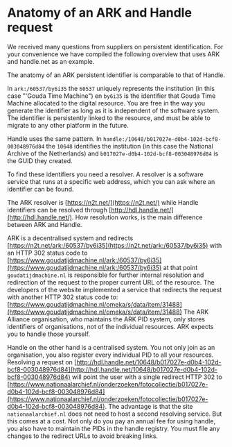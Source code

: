 # Anatomy of an ARK and Handle request

We received many questions from suppliers on persistent identification. For your convenience we have compiled the following overview that uses ARK and handle.net as an example.

The anatomy of an ARK persistent identifier is comparable to that of Handle. 

In `ark:/60537/by6i35` the `60537` uniquely represents the institution (in this case "'Gouda Time Machine") en `by6i35` is the identifier that Gouda Time Machine allocated to the digital resource. You are free in the way you generate the identifier as long as it is independent of the software system. The identifier is persistently linked to the resource, and must be able to migrate to any other platform in the future.   

Handle uses the same pattern. In `handle:/10648/b017027e-d0b4-102d-bcf8-003048976d84` the `10648` identifies the institution (in this case the National Archive of the Netherlands) and `b017027e-d0b4-102d-bcf8-003048976d84` is the GUID they created. 

To find these identifiers you need a resolver. A resolver is a software service that runs at a specific web address, which you can ask where an identifier can be found. 

The ARK resolver is [https://n2t.net/](https://n2t.net/) while Handle identifiers can be resolved through [http://hdl.handle.net/](http://hdl.handle.net/). How resolution works, is the main difference between ARK and Handle. 

ARK is a decentralised system and redirects [https://n2t.net/ark:/60537/by6i35](https://n2t.net/ark:/60537/by6i35)  with an HTTP 302 status code to [https://www.goudatijdmachine.nl/ark:/60537/by6i35](https://www.goudatijdmachine.nl/ark:/60537/by6i35) at that point `goudatijdmachine.nl` is responsible for further internal resolution and redirection of the request to the proper current URL of the resource. The developers of the website implemented a service that redirects the request with another HTTP 302 status code to: [https://www.goudatijdmachine.nl/omeka/s/data/item/31488](https://www.goudatijdmachine.nl/omeka/s/data/item/31488) The ARK Alliance organisation, who maintains the ARK PID system, only stores identifiers of organisations, not of the individual resources. ARK expects you to handle those yourself.

Handle on the other hand is a centralised system. You not only join as an organisation, you also register every individual PID to all your resources. Resolving a request on [http://hdl.handle.net/10648/b017027e-d0b4-102d-bcf8-003048976d84](http://hdl.handle.net/10648/b017027e-d0b4-102d-bcf8-003048976d84) will point the user with a single redirect HTTP 302 to [https://www.nationaalarchief.nl/onderzoeken/fotocollectie/b017027e-d0b4-102d-bcf8-003048976d84](https://www.nationaalarchief.nl/onderzoeken/fotocollectie/b017027e-d0b4-102d-bcf8-003048976d84). The advantage is that the site `nationaalarchief.nl` does not need to host a second resolving service. But this comes at a cost. Not only do you pay an annual fee for using handle, you also have to maintain the PIDs in the handle registry. You must file any changes to the redirect URLs to avoid breaking links.